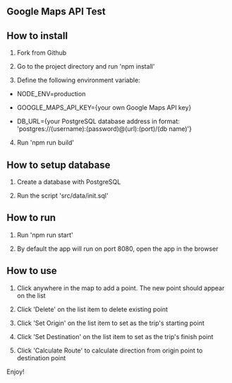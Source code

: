 ## Google Maps API Test

## How to install


1. Fork from Github

2. Go to the project directory and run 'npm install'

3. Define the following environment variable:

- NODE_ENV=production

- GOOGLE_MAPS_API_KEY={your own Google Maps API key}

- DB_URL={your PostgreSQL database address in format: 'postgres://(username):(password)@(url):(port)/(db name)'}

4. Run 'npm run build'


## How to setup database


1. Create a database with PostgreSQL

2. Run the script 'src/data/init.sql'


## How to run


1. Run 'npm run start'

2. By default the app will run on port 8080, open the app in the browser


## How to use


1. Click anywhere in the map to add a point. The new point should appear on the list

2. Click 'Delete' on the list item to delete existing point

3. Click 'Set Origin' on the list item to set as the trip's starting point

4. Click 'Set Destination' on the list item to set as the trip's finish point

5. Click 'Calculate Route' to calculate direction from origin point to destination point


Enjoy!